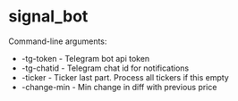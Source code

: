 # signal_bot
Command-line arguments:
* -tg-token - Telegram bot api token
* -tg-chatid - Telegram chat id for notifications
* -ticker - Ticker last part. Process all tickers if this empty
* -change-min - Min change in diff with previous price
